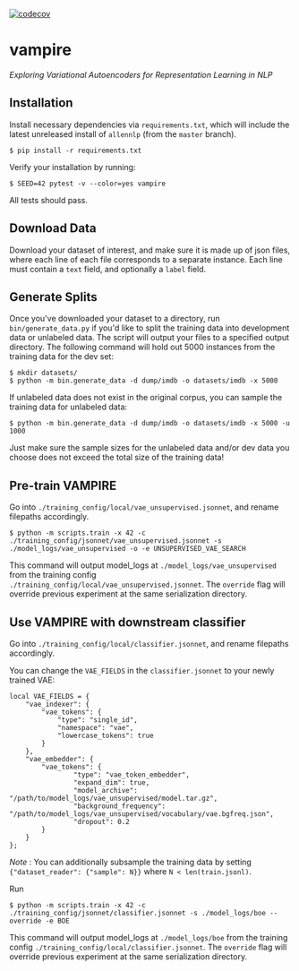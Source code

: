[![codecov](https://codecov.io/gh/allenai/vae/branch/master/graph/badge.svg?token=NOriF2Rm8p)](https://codecov.io/gh/allenai/vae)

# vampire

*Exploring Variational Autoencoders for Representation Learning in NLP*


## Installation

Install necessary dependencies via `requirements.txt`, which will include the latest unreleased install of `allennlp` (from the `master` branch).

```
$ pip install -r requirements.txt
```

Verify your installation by running: 

```
$ SEED=42 pytest -v --color=yes vampire
```

All tests should pass.

## Download Data

Download your dataset of interest, and make sure it is made up of json files, where each line of each file corresponds to a separate instance. Each line must contain a `text` field, and optionally a `label` field.


## Generate Splits
Once you've downloaded your dataset to a directory, run `bin/generate_data.py` if you'd like to split the training data into development data or unlabeled data. The script will output your files to a specified output directory. The following command will hold out 5000 instances from the training data for the dev set:

```
$ mkdir datasets/
$ python -m bin.generate_data -d dump/imdb -o datasets/imdb -x 5000
```

If unlabeled data does not exist in the original corpus, you can sample the training data for unlabeled data:

```
$ python -m bin.generate_data -d dump/imdb -o datasets/imdb -x 5000 -u 1000
```

Just make sure the sample sizes for the unlabeled data and/or dev data you choose does not exceed the total size of the training data!


## Pre-train VAMPIRE

Go into `./training_config/local/vae_unsupervised.jsonnet`, and rename filepaths accordingly.

```
$ python -m scripts.train -x 42 -c ./training_config/jsonnet/vae_unsupervised.jsonnet -s ./model_logs/vae_unsupervised -o -e UNSUPERVISED_VAE_SEARCH
```

This command will output model_logs at `./model_logs/vae_unsupervised` from the training config `./training_config/local/vae_unsupervised.jsonnet`. The `override` flag will override previous experiment at the same serialization directory.

## Use VAMPIRE with downstream classifier

Go into `./training_config/local/classifier.jsonnet`, and rename filepaths accordingly.

You can change the `VAE_FIELDS` in the `classifier.jsonnet` to your newly trained VAE:

```
local VAE_FIELDS = {
    "vae_indexer": {
        "vae_tokens": {
            "type": "single_id",
            "namespace": "vae",
            "lowercase_tokens": true
        }
    },  
    "vae_embedder": {
        "vae_tokens": {
                "type": "vae_token_embedder",
                "expand_dim": true,
                "model_archive": "/path/to/model_logs/vae_unsupervised/model.tar.gz",
                "background_frequency": "/path/to/model_logs/vae_unsupervised/vocabulary/vae.bgfreq.json",
                "dropout": 0.2
        }
    }
};
```

*Note* : You can additionally subsample the training data by setting `{"dataset_reader": {"sample": N}}` where `N < len(train.jsonl)`.


Run

```
$ python -m scripts.train -x 42 -c ./training_config/jsonnet/classifier.jsonnet -s ./model_logs/boe --override -e BOE
```

This command will output model_logs at `./model_logs/boe` from the training config `./training_config/local/classifier.jsonnet`. The `override` flag will override previous experiment at the same serialization directory.

